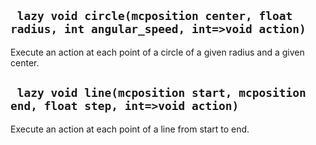## ` lazy void circle(mcposition center, float radius, int angular_speed, int=>void action)`
Execute an action at each point of a circle of a given radius and a given center.

## ` lazy void line(mcposition start, mcposition end, float step, int=>void action)`
Execute an action at each point of a line from start to end.


